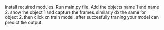 install required modules.
Run main.py file.
Add the objects name 1 and name 2.
show the object 1 and capture the frames.
similarly do the same for object 2.
then click on train model.
after succesfully training your model can predict the output.
